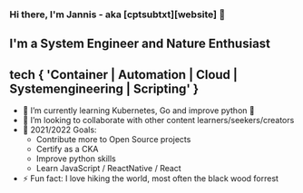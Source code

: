 ### Hi there, I'm Jannis - aka [cptsubtxt][website] 👋

## I'm a System Engineer and Nature Enthusiast

## tech { 'Container | Automation | Cloud | Systemengineering | Scripting' }

- 🌱 I’m currently learning Kubernetes, Go and improve python 🤣
- 👯 I’m looking to collaborate with other content learners/seekers/creators
- 🥅 2021/2022 Goals: 
    - Contribute more to Open Source projects
    - Certify as a CKA
    - Improve python skills
    - Learn JavaScript / ReactNative / React
- ⚡ Fun fact: I love hiking the world, most often the black wood forrest

<!---
cptsubtxt/cptsubtxt is a ✨ special ✨ repository because its `README.md` (this file) appears on your GitHub profile.
You can click the Preview link to take a look at your changes.
--->
